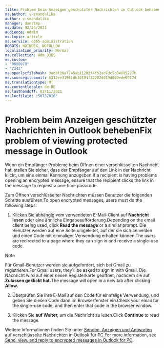 ```yaml
---
title: Problem beim Anzeigen geschützter Nachrichten in Outlook beheben
ms.author: v-smandalika
author: v-smandalika
manager: dansimp
ms.date: 02/24/2021
audience: Admin
ms.topic: article
ms.service: o365-administration
ROBOTS: NOINDEX, NOFOLLOW
localization_priority: Normal
ms.collection: Adm_O365
ms.custom:
- "9000078"
- "7342"
ms.openlocfilehash: 3ed8f26a7745ab11282f4f52ad7dc5c84885227b
ms.sourcegitcommit: 6312ee31561db36104f32282d019d069ede69174
ms.translationtype: MT
ms.contentlocale: de-DE
ms.lasthandoff: 03/11/2021
ms.locfileid: "50737016"
---
```

# <a name="fix-problem-of-viewing-protected-message-in-outlook"></a><span data-ttu-id="7f597-102">Problem beim Anzeigen geschützter Nachrichten in Outlook beheben</span><span class="sxs-lookup"><span data-stu-id="7f597-102">Fix problem of viewing protected message in Outlook</span></span>

<span data-ttu-id="7f597-103">Wenn ein Empfänger Probleme beim Öffnen einer verschlüsselten Nachricht hat, stellen Sie sicher, dass der Empfänger auf den Link in der Nachricht klickt, um eine einmal Kennung anzugeben.</span><span class="sxs-lookup"><span data-stu-id="7f597-103">If a recipient is having problems opening an encrypted message, ensure that the recipient clicks the link in the message to request a one-time passcode.</span></span>

<span data-ttu-id="7f597-104">Zum Öffnen verschlüsselter Nachrichten müssen Benutzer die folgenden Schritte ausführen:</span><span class="sxs-lookup"><span data-stu-id="7f597-104">To open encrypted messages, users must do the following steps:</span></span>

1. <span data-ttu-id="7f597-105">Klicken Sie abhängig vom verwendeten E-Mail-Client auf **Nachricht lesen** oder eine ähnliche Eingabeaufforderung.</span><span class="sxs-lookup"><span data-stu-id="7f597-105">Depending on the email client being used, click **Read the message** or a similar prompt.</span></span> <span data-ttu-id="7f597-106">Die Benutzer werden auf eine Seite umgeleitet, auf der sie sich anmelden und einen Code mit einmaliger Verwendung erhalten können.</span><span class="sxs-lookup"><span data-stu-id="7f597-106">The users are redirected to a page where they can sign in and receive a single-use code.</span></span>

> [!NOTE]
> <span data-ttu-id="7f597-107">Für Gmail-Benutzer werden sie aufgefordert, sich bei Gmail zu registrieren.</span><span class="sxs-lookup"><span data-stu-id="7f597-107">For Gmail users, they'll be asked to sign in with Gmail.</span></span> <span data-ttu-id="7f597-108">Die Nachricht wird auf einer neuen Registerkarte geöffnet, nachdem sie auf **Zulassen geklickt hat.**</span><span class="sxs-lookup"><span data-stu-id="7f597-108">The message will open in a new tab after clicking **Allow**.</span></span>

2. <span data-ttu-id="7f597-109">Überprüfen Sie Ihre E-Mail auf den Code für einmalige Verwendung, und geben Sie diesen Code dann im Browserfenster ein.</span><span class="sxs-lookup"><span data-stu-id="7f597-109">Check your email for the single-use code, and then enter that code in the browser window.</span></span>

3. <span data-ttu-id="7f597-110">Klicken Sie **auf Weiter,** um die Nachricht zu lesen.</span><span class="sxs-lookup"><span data-stu-id="7f597-110">Click **Continue** to read the message.</span></span>

<span data-ttu-id="7f597-111">Weitere Informationen finden Sie unter [Senden, Anzeigen und Antworten auf verschlüsselte Nachrichten in Outlook für PC](https://support.microsoft.com/topic/send-view-and-reply-to-encrypted-messages-in-outlook-for-pc-eaa43495-9bbb-4fca-922a-df90dee51980).</span><span class="sxs-lookup"><span data-stu-id="7f597-111">For more information, see [Send, view, and reply to encrypted messages in Outlook for PC](https://support.microsoft.com/topic/send-view-and-reply-to-encrypted-messages-in-outlook-for-pc-eaa43495-9bbb-4fca-922a-df90dee51980).</span></span>


